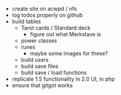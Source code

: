 * create site on acwpd / nfs 
* log todos properly on github
* build tables
  * Tarot cards / Standard deck
    * figure out what Merkstave is
  * power classes
  * runes
    * maybe some images for these?
  * build users
  * build save files
  * build save / load functions
* replicate 1.5 functionality in 2.0 UI, in php 
* ensure that gitgot works
